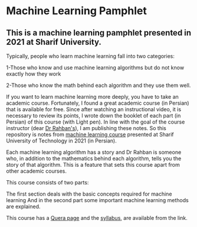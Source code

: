 # Machine Learning Pamphlet


## This is a machine learning pamphlet presented in 2021 at Sharif University.

Typically, people who learn machine learning fall into two categories:

  1-Those who know and use machine learning algorithms but do not know exactly how they work 

  2-Those who know the math behind each algorithm and they use them well.

If you want to learn machine learning more deeply, you have to take an academic course. Fortunately, I found a great academic course (in Persian) that is available for free. Since after watching an instructional video, it is necessary to review its points, I wrote down the booklet of each part (in Persian) of this course (with Light pen). In line with the goal of the course instructor (dear [Dr Rahban's](http://sharif.ir/~rohban/)), I am publishing these notes. So this repository is notes from [machine learning course](https://www.aparat.com/v/bWr3A?playlist=954603) presented at Sharif University of Technology in 2021 (in Persian).

Each machine learning algorithm has a story and Dr Rahban is someone who, in addition to the mathematics behind each algorithm, tells you the story of that algorithm. This is a feature that sets this course apart from other academic courses.



This course consists of two parts:

The first section deals with the basic concepts required for machine learning And in the second part some important machine learning methods are explained.


This course has a [Quera page](https://quera.org/course/7772/note/46210) and the [syllabus](https://docs.google.com/document/d/19zYwnmGbBs8Dupdvsw_owwUB7b1NEeuHGRdhYUmdx0Y/edit#), are available from the link.



